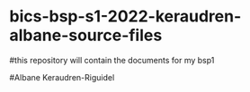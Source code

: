 # bics-bsp-s1-2022-keraudren-albane-source-files

#this repository will contain the documents for my bsp1

#Albane Keraudren-Riguidel
